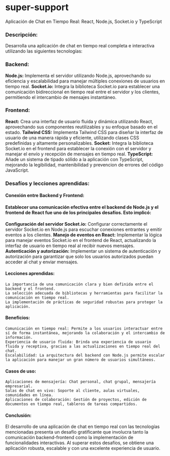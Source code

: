 # super-support
Aplicación de Chat en Tiempo Real: React, Node.js, Socket.io y TypeScript

<h3>Descripción:</h3>

Desarrolla una aplicación de chat en tiempo real completa e interactiva utilizando las siguientes tecnologías:

<h3>Backend:</h3>

<b>Node.js:</b> Implementa el servidor utilizando Node.js, aprovechando su eficiencia y escalabilidad para manejar múltiples conexiones de usuarios en tiempo real.
    <b>Socket.io:</b> Integra la biblioteca Socket.io para establecer una comunicación bidireccional en tiempo real entre el servidor y los clientes, permitiendo el intercambio de mensajes instantáneo.

<h3>Frontend:</h3>

<b>React:</b> Crea una interfaz de usuario fluida y dinámica utilizando React, aprovechando sus componentes reutilizables y su enfoque basado en el estado.
    <b>Tailwind CSS:</b> Implementa Tailwind CSS para diseñar la interfaz de usuario de una manera rápida y eficiente, utilizando clases CSS predefinidas y altamente personalizables.
    <b>Socket:</b> Integra la biblioteca Socket.io en el frontend para establecer la conexión con el servidor y manejar el envío y recepción de mensajes en tiempo real.
    <b>TypeScript:</b> Añade un sistema de tipado sólido a la aplicación con TypeScript, mejorando la legibilidad, mantenibilidad y prevencion de errores del código JavaScript.

<h3>Desafíos y lecciones aprendidas:</h3>

<h4>Conexión entre Backend y Frontend:</h4>

<h4>Establecer una comunicación efectiva entre el backend de Node.js y el frontend de React fue uno de los principales desafíos. Esto implicó:</h4>

<b>Configuración del servidor Socket.io:</b> Configurar correctamente el servidor Socket.io en Node.js para escuchar conexiones entrantes y emitir eventos a los clientes.
    <b>Manejo de eventos en React:</b> Implementar la lógica para manejar eventos Socket.io en el frontend de React, actualizando la interfaz de usuario en tiempo real al recibir nuevos mensajes.
    <b>Autenticación y autorización:</b> Implementar un sistema de autenticación y autorización para garantizar que solo los usuarios autorizados puedan acceder al chat y enviar mensajes.

<h4>Lecciones aprendidas:</h4>

    La importancia de una comunicación clara y bien definida entre el backend y el frontend.
    La selección adecuada de bibliotecas y herramientas para facilitar la comunicación en tiempo real.
    La implementación de prácticas de seguridad robustas para proteger la aplicación.

<h4>Beneficios:</h4>

    Comunicación en tiempo real: Permite a los usuarios interactuar entre sí de forma instantánea, mejorando la colaboración y el intercambio de información.
    Experiencia de usuario fluida: Brinda una experiencia de usuario fluida y receptiva, gracias a las actualizaciones en tiempo real del chat.
    Escalabilidad: La arquitectura del backend con Node.js permite escalar la aplicación para manejar un gran número de usuarios simultáneos.

<h4>Casos de uso:</h4>

    Aplicaciones de mensajería: Chat personal, chat grupal, mensajería empresarial.
    Salas de chat en vivo: Soporte al cliente, aulas virtuales, comunidades en línea.
    Aplicaciones de colaboración: Gestión de proyectos, edición de documentos en tiempo real, tableros de tareas compartidos.

<h4>Conclusión:</h4>

El desarrollo de una aplicación de chat en tiempo real con las tecnologías mencionadas presenta un desafío gratificante que involucra tanto la comunicación backend-frontend como la implementación de funcionalidades interactivas. Al superar estos desafíos, se obtiene una aplicación robusta, escalable y con una excelente experiencia de usuario.
